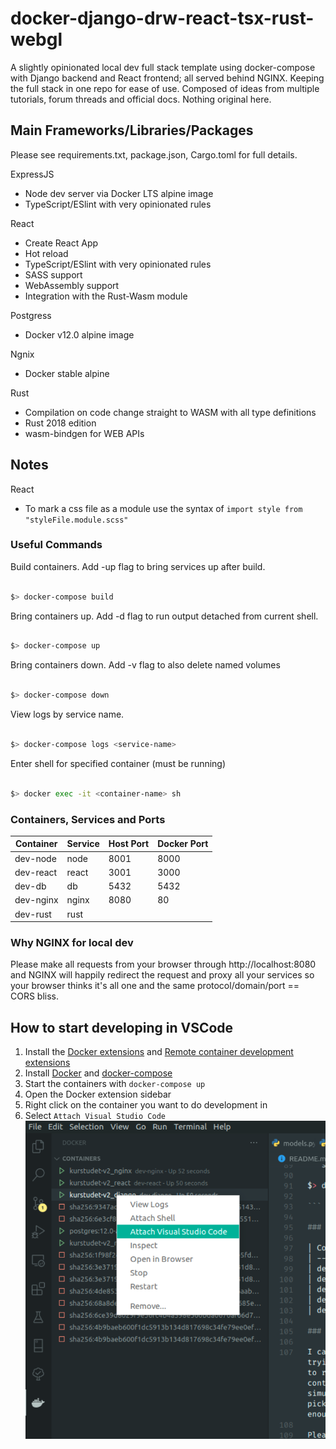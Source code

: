 # docker-django-drw-react-tsx-rust-webgl

A slightly opinionated local dev full stack template using docker-compose with Django backend and React frontend; all served behind NGINX. Keeping the full stack in one repo for ease of use. Composed of ideas from multiple tutorials, forum threads and official docs. Nothing original here.

## Main Frameworks/Libraries/Packages

Please see requirements.txt, package.json, Cargo.toml for full details.

ExpressJS

- Node dev server via Docker LTS alpine image
- TypeScript/ESlint with very opinionated rules

React

- Create React App
- Hot reload
- TypeScript/ESlint with very opinionated rules
- SASS support
- WebAssembly support
- Integration with the Rust-Wasm module

Postgress

- Docker v12.0 alpine image

Ngnix

- Docker stable alpine

Rust

- Compilation on code change straight to WASM with all type definitions
- Rust 2018 edition
- wasm-bindgen for WEB APIs

## Notes

React

- To mark a css file as a module use the syntax of `import style from "styleFile.module.scss"`

### Useful Commands

Build containers. Add -up flag to bring services up after build.

```sh

$> docker-compose build

```

Bring containers up. Add -d flag to run output detached from current shell.

```sh

$> docker-compose up

```

Bring containers down. Add -v flag to also delete named volumes

```sh

$> docker-compose down

```

View logs by service name.

```sh

$> docker-compose logs <service-name>

```

Enter shell for specified container (must be running)

```sh

$> docker exec -it <container-name> sh

```

### Containers, Services and Ports

| Container | Service | Host Port | Docker Port |
| --------- | ------- | --------- | ----------- |
| dev-node  | node    | 8001      | 8000        |
| dev-react | react   | 3001      | 3000        |
| dev-db    | db      | 5432      | 5432        |
| dev-nginx | nginx   | 8080      | 80          |
| dev-rust  | rust    |           |             |

### Why NGINX for local dev

Please make all requests from your browser through http://localhost:8080 and
NGINX will happily redirect the request and proxy all your services so your
browser thinks it's all one and the same protocol/domain/port == CORS bliss.


## How to start developing in VSCode

1. Install the
   [Docker extensions](https://marketplace.visualstudio.com/items?itemName=ms-azuretools.vscode-docker)
   and
   [Remote container development extensions](https://marketplace.visualstudio.com/items?itemName=ms-vscode-remote.remote-containers)
2. Install [Docker](https://docs.docker.com/engine/install/) and
   [docker-compose](https://docs.docker.com/compose/install/)
3. Start the containers with `docker-compose up`
4. Open the Docker extension sidebar
5. Right click on the container you want to do development in
6. Select `Attach Visual Studio Code`
   ![Tutorial on what to click](docs/vscode-docker-remote-tut.png)
